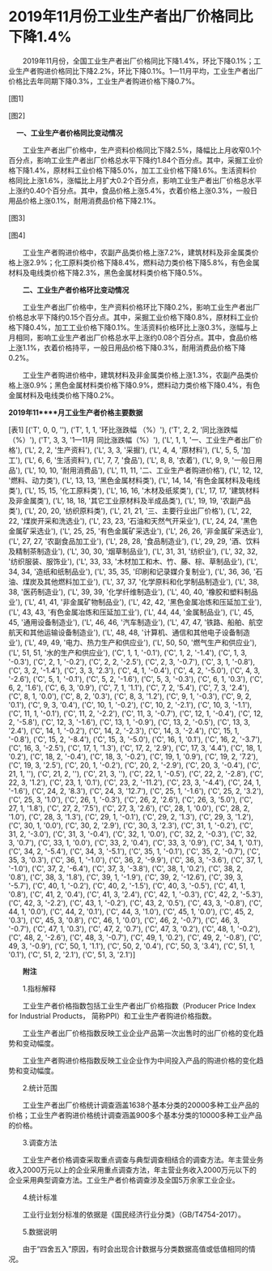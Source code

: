# 2019年11月份工业生产者出厂价格同比下降1.4%

　　2019年11月份，全国工业生产者出厂价格同比下降1.4%，环比下降0.1%；工业生产者购进价格同比下降2.2%，环比下降0.1%。1—11月平均，工业生产者出厂价格比去年同期下降0.3%，工业生产者购进价格下降0.7%。

[图1]

[图2]

    **一、工业生产者价格同比变动情况**

　　工业生产者出厂价格中，生产资料价格同比下降2.5%，降幅比上月收窄0.1个百分点，影响工业生产者出厂价格总水平下降约1.84个百分点。其中，采掘工业价格下降1.4%，原材料工业价格下降5.0%，加工工业价格下降1.6%。生活资料价格同比上涨1.6%，涨幅比上月扩大0.2个百分点，影响工业生产者出厂价格总水平上涨约0.40个百分点。其中，食品价格上涨5.4%，衣着价格上涨0.3%，一般日用品价格上涨0.1%，耐用消费品价格下降2.1%。

[图3]

[图4]

　　工业生产者购进价格中，农副产品类价格上涨7.2%，建筑材料及非金属类价格上涨2.9%；化工原料类价格下降8.4%，燃料动力类价格下降5.8%，有色金属材料及电线类价格下降2.3%，黑色金属材料类价格下降0.5%。

　　**二、工业生产者价格环比变动情况**

　　工业生产者出厂价格中，生产资料价格环比下降0.2%，影响工业生产者出厂价格总水平下降约0.15个百分点。其中，采掘工业价格下降0.8%，原材料工业价格下降0.4%，加工工业价格下降0.1%。生活资料价格环比上涨0.3%，涨幅与上月相同，影响工业生产者出厂价格总水平上涨约0.08个百分点。其中，食品价格上涨1.1%，衣着价格持平，一般日用品价格下降0.3%，耐用消费品价格下降0.2%。

　　工业生产者购进价格中，建筑材料及非金属类价格上涨1.3%，农副产品类价格上涨0.9%；黑色金属材料类价格下降0.9%，燃料动力类价格下降0.4%，有色金属材料及电线类价格下降0.2%。

**2019****年****11****月工业生产者价格主要数据**

[表1]
[('T', 0, 0, ''), ('T', 1, 1, '环比涨跌幅 （%）'), ('T', 2, 2, '同比涨跌幅 （%）'), ('T', 3, 3, '1—11月 同比涨跌幅（%）'), ('L', 1, 1, '一、工业生产者出厂价格'), ('L', 2, 2, '生产资料'), ('L', 3, 3, '采掘'), ('L', 4, 4, '原材料'), ('L', 5, 5, '加工'), ('L', 6, 6, '生活资料'), ('L', 7, 7, '食品'), ('L', 8, 8, '衣着'), ('L', 9, 9, '一般日用品'), ('L', 10, 10, '耐用消费品'), ('L', 11, 11, '二、工业生产者购进价格'), ('L', 12, 12, '燃料、动力类'), ('L', 13, 13, '黑色金属材料类'), ('L', 14, 14, '有色金属材料及电线类'), ('L', 15, 15, '化工原料类'), ('L', 16, 16, '木材及纸浆类'), ('L', 17, 17, '建筑材料及非金属类'), ('L', 18, 18, '其它工业原材料及半成品类'), ('L', 19, 19, '农副产品类'), ('L', 20, 20, '纺织原料类'), ('L', 21, 21, '三、主要行业出厂价格'), ('L', 22, 22, '煤炭开采和洗选业'), ('L', 23, 23, '石油和天然气开采业'), ('L', 24, 24, '黑色金属矿采选业'), ('L', 25, 25, '有色金属矿采选业'), ('L', 26, 26, '非金属矿采选业'), ('L', 27, 27, '农副食品加工业'), ('L', 28, 28, '食品制造业'), ('L', 29, 29, '酒、饮料及精制茶制造业'), ('L', 30, 30, '烟草制品业'), ('L', 31, 31, '纺织业'), ('L', 32, 32, '纺织服装、服饰业'), ('L', 33, 33, '木材加工和木、竹、藤、棕、草制品业'), ('L', 34, 34, '造纸和纸制品业'), ('L', 35, 35, '印刷和记录媒介复制业'), ('L', 36, 36, '石油、煤炭及其他燃料加工业'), ('L', 37, 37, '化学原料和化学制品制造业'), ('L', 38, 38, '医药制造业'), ('L', 39, 39, '化学纤维制造业'), ('L', 40, 40, '橡胶和塑料制品业'), ('L', 41, 41, '非金属矿物制品业'), ('L', 42, 42, '黑色金属冶炼和压延加工业'), ('L', 43, 43, '有色金属冶炼和压延加工业'), ('L', 44, 44, '金属制品业'), ('L', 45, 45, '通用设备制造业'), ('L', 46, 46, '汽车制造业'), ('L', 47, 47, '铁路、船舶、航空航天和其他运输设备制造业'), ('L', 48, 48, '计算机、通信和其他电子设备制造业'), ('L', 49, 49, '电力、热力生产和供应业'), ('L', 50, 50, '燃气生产和供应业'), ('L', 51, 51, '水的生产和供应业'), ('C', 1, 1, '-0.1'), ('C', 1, 2, '-1.4'), ('C', 1, 3, '-0.3'), ('C', 2, 1, '-0.2'), ('C', 2, 2, '-2.5'), ('C', 2, 3, '-0.7'), ('C', 3, 1, '-0.8'), ('C', 3, 2, '-1.4'), ('C', 3, 3, '2.3'), ('C', 4, 1, '-0.4'), ('C', 4, 2, '-5.0'), ('C', 4, 3, '-2.6'), ('C', 5, 1, '-0.1'), ('C', 5, 2, '-1.6'), ('C', 5, 3, '-0.3'), ('C', 6, 1, '0.3'), ('C', 6, 2, '1.6'), ('C', 6, 3, '0.9'), ('C', 7, 1, '1.1'), ('C', 7, 2, '5.4'), ('C', 7, 3, '2.4'), ('C', 8, 1, '0.0'), ('C', 8, 2, '0.3'), ('C', 8, 3, '1.2'), ('C', 9, 1, '-0.3'), ('C', 9, 2, '0.1'), ('C', 9, 3, '0.4'), ('C', 10, 1, '-0.2'), ('C', 10, 2, '-2.1'), ('C', 10, 3, '-1.1'), ('C', 11, 1, '-0.1'), ('C', 11, 2, '-2.2'), ('C', 11, 3, '-0.7'), ('C', 12, 1, '-0.4'), ('C', 12, 2, '-5.8'), ('C', 12, 3, '-1.6'), ('C', 13, 1, '-0.9'), ('C', 13, 2, '-0.5'), ('C', 13, 3, '2.4'), ('C', 14, 1, '-0.2'), ('C', 14, 2, '-2.3'), ('C', 14, 3, '-2.4'), ('C', 15, 1, '-0.8'), ('C', 15, 2, '-8.4'), ('C', 15, 3, '-5.0'), ('C', 16, 1, '0.1'), ('C', 16, 2, '-3.7'), ('C', 16, 3, '-2.5'), ('C', 17, 1, '1.3'), ('C', 17, 2, '2.9'), ('C', 17, 3, '4.4'), ('C', 18, 1, '0.2'), ('C', 18, 2, '-0.4'), ('C', 18, 3, '-0.2'), ('C', 19, 1, '0.9'), ('C', 19, 2, '7.2'), ('C', 19, 3, '2.5'), ('C', 20, 1, '-0.2'), ('C', 20, 2, '-2.9'), ('C', 20, 3, '-0.4'), ('C', 21, 1, ''), ('C', 21, 2, ''), ('C', 21, 3, ''), ('C', 22, 1, '-0.5'), ('C', 22, 2, '-2.8'), ('C', 22, 3, '1.2'), ('C', 23, 1, '0.1'), ('C', 23, 2, '-11.2'), ('C', 23, 3, '-4.4'), ('C', 24, 1, '-1.6'), ('C', 24, 2, '8.3'), ('C', 24, 3, '12.7'), ('C', 25, 1, '-1.6'), ('C', 25, 2, '3.2'), ('C', 25, 3, '1.0'), ('C', 26, 1, '-0.3'), ('C', 26, 2, '2.6'), ('C', 26, 3, '5.0'), ('C', 27, 1, '1.8'), ('C', 27, 2, '7.5'), ('C', 27, 3, '2.6'), ('C', 28, 1, '0.0'), ('C', 28, 2, '1.0'), ('C', 28, 3, '1.3'), ('C', 29, 1, '-0.1'), ('C', 29, 2, '1.3'), ('C', 29, 3, '1.2'), ('C', 30, 1, '0.0'), ('C', 30, 2, '2.9'), ('C', 30, 3, '2.3'), ('C', 31, 1, '-0.2'), ('C', 31, 2, '-3.0'), ('C', 31, 3, '-0.4'), ('C', 32, 1, '0.0'), ('C', 32, 2, '-0.3'), ('C', 32, 3, '0.7'), ('C', 33, 1, '0.0'), ('C', 33, 2, '0.4'), ('C', 33, 3, '0.9'), ('C', 34, 1, '0.1'), ('C', 34, 2, '-5.4'), ('C', 34, 3, '-5.1'), ('C', 35, 1, '-0.1'), ('C', 35, 2, '-0.7'), ('C', 35, 3, '0.3'), ('C', 36, 1, '-1.0'), ('C', 36, 2, '-9.9'), ('C', 36, 3, '-3.6'), ('C', 37, 1, '-1.0'), ('C', 37, 2, '-6.4'), ('C', 37, 3, '-3.8'), ('C', 38, 1, '0.2'), ('C', 38, 2, '0.8'), ('C', 38, 3, '1.8'), ('C', 39, 1, '-1.9'), ('C', 39, 2, '-12.6'), ('C', 39, 3, '-5.7'), ('C', 40, 1, '-0.2'), ('C', 40, 2, '-1.5'), ('C', 40, 3, '-0.5'), ('C', 41, 1, '0.8'), ('C', 41, 2, '0.4'), ('C', 41, 3, '2.4'), ('C', 42, 1, '-0.3'), ('C', 42, 2, '-5.3'), ('C', 42, 3, '-2.2'), ('C', 43, 1, '-0.2'), ('C', 43, 2, '0.5'), ('C', 43, 3, '-0.8'), ('C', 44, 1, '0.0'), ('C', 44, 2, '0.1'), ('C', 44, 3, '1.0'), ('C', 45, 1, '0.0'), ('C', 45, 2, '0.3'), ('C', 45, 3, '0.8'), ('C', 46, 1, '0.0'), ('C', 46, 2, '-0.7'), ('C', 46, 3, '-0.7'), ('C', 47, 1, '0.3'), ('C', 47, 2, '0.7'), ('C', 47, 3, '0.2'), ('C', 48, 1, '-0.2'), ('C', 48, 2, '-2.6'), ('C', 48, 3, '-0.7'), ('C', 49, 1, '0.2'), ('C', 49, 2, '-0.8'), ('C', 49, 3, '-0.9'), ('C', 50, 1, '1.1'), ('C', 50, 2, '0.4'), ('C', 50, 3, '3.4'), ('C', 51, 1, '0.1'), ('C', 51, 2, '2.1'), ('C', 51, 3, '2.1')]

　　**附注**

　　1.指标解释

　　工业生产者价格指数包括工业生产者出厂价格指数（Producer Price Index for Industrial Products， 简称PPI）和工业生产者购进价格指数。

　　工业生产者出厂价格指数反映工业企业产品第一次出售时的出厂价格的变化趋势和变动幅度。

　　工业生产者购进价格指数反映工业企业作为中间投入产品的购进价格的变化趋势和变动幅度。

　　2.统计范围

　　工业生产者出厂价格统计调查涵盖1638个基本分类的20000多种工业产品的价格；工业生产者购进价格统计调查涵盖900多个基本分类的10000多种工业产品的价格。

　　3.调查方法

　　工业生产者价格调查采取重点调查与典型调查相结合的调查方法。年主营业务收入2000万元以上的企业采用重点调查方法，年主营业务收入2000万元以下的企业采用典型调查方法。工业生产者价格调查涉及全国5万余家工业企业。

　　4.统计标准

　　工业行业划分标准的依据是《国民经济行业分类》（GB/T4754-2017）。

　　5.数据说明

　　由于“四舍五入”原因，有时会出现合计数据与分类数据高值或低值相同的情况。